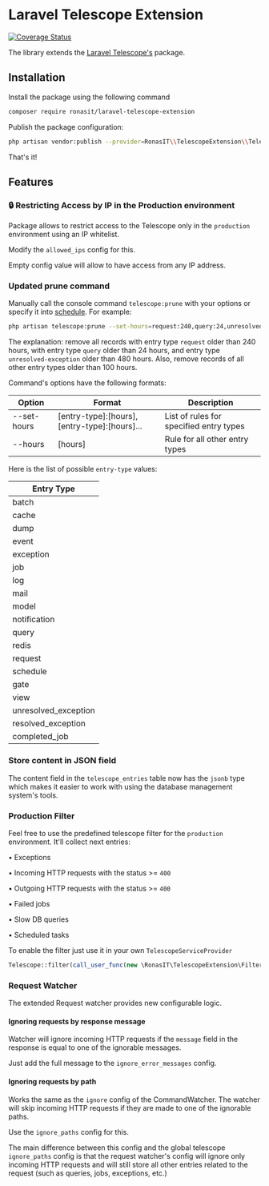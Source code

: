 # Laravel Telescope Extension

[![Coverage Status](https://coveralls.io/repos/github/RonasIT/laravel-telescope-extension/badge.svg?branch=main)](https://coveralls.io/github/RonasIT/laravel-telescope-extension?branch=main)

The library extends the [Laravel Telescope's](https://github.com/laravel/telescope) package. 

## Installation

Install the package using the following command

```sh
composer require ronasit/laravel-telescope-extension
```

Publish the package configuration:

``` sh
php artisan vendor:publish --provider=RonasIT\\TelescopeExtension\\TelescopeExtensionServiceProvider
```

That's it!

## Features

### 🔒 Restricting Access by IP in the Production environment

Package allows to restrict access to the Telescope only in the `production` environment using an IP whitelist.

Modify the `allowed_ips` config for this.

Empty config value will allow to have access from any IP address.

### Updated prune command

Manually call the console command `telescope:prune` with your options
or specify it into [schedule](https://laravel.com/docs/12.x/scheduling#scheduling-artisan-commands). For example:

```sh
php artisan telescope:prune --set-hours=request:240,query:24,unresolved_exception:480 --hours=100
```

The explanation: remove all records with entry type `request` older than 240 hours,
with entry type `query` older than 24 hours,
and entry type `unresolved-exception` older than 480 hours.
Also, remove records of all other entry types older than 100 hours.

Command's options have the following formats:

| Option      | Format                                       | Description                             |
|-------------|----------------------------------------------|-----------------------------------------|
| --set-hours | [entry-type]:[hours],[entry-type]:[hours]... | List of rules for specified entry types |
| --hours     | [hours]                                      | Rule for all other entry types          |

Here is the list of possible `entry-type` values:

| Entry Type           |
|----------------------|
| batch                |
| cache                |
| dump                 |
| event                |
| exception            |
| job                  |
| log                  |
| mail                 |
| model                |
| notification         |
| query                |
| redis                |
| request              |
| schedule             |
| gate                 |
| view                 |
| unresolved_exception |
| resolved_exception   |
| completed_job        |

### Store content in JSON field

The content field in the `telescope_entries` table now has the `jsonb` type which makes it easier to work with using the database management system's tools.

### Production Filter

Feel free to use the predefined telescope filter for the `production` environment. It'll collect next entries:

• Exceptions

• Incoming HTTP requests with the status >= `400`

• Outgoing HTTP requests with the status >= `400`

• Failed jobs

• Slow DB queries

• Scheduled tasks

To enable the filter just use it in your own `TelescopeServiceProvider`

```php
Telescope::filter(call_user_func(new \RonasIT\TelescopeExtension\Filters\ProductionFilter));
```

### Request Watcher

The extended Request watcher provides new configurable logic.

#### Ignoring requests by response message

Watcher will ignore incoming HTTP requests if the `message` field in the response is equal to one of the ignorable messages.

Just add the full message to the `ignore_error_messages` config.

#### Ignoring requests by path

Works the same as the `ignore` config of the CommandWatcher. The watcher will skip incoming HTTP requests if they are made to one of the ignorable paths.

Use the `ignore_paths` config for this.

The main difference between this config and the global telescope `ignore_paths` config is that the request watcher's config will ignore only incoming HTTP
requests and will still store all other entries related to the request (such as queries, jobs, exceptions, etc.)
